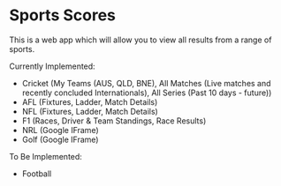 # Sports Scores

This is a web app which will allow you to view all results from a range of sports.

Currently Implemented:

<!-- TODO: Update cricket -->

- Cricket (My Teams (AUS, QLD, BNE), All Matches (Live matches and recently concluded Internationals), All Series (Past 10 days - future))
- AFL (Fixtures, Ladder, Match Details)
- NFL (Fixtures, Ladder, Match Details)
- F1 (Races, Driver & Team Standings, Race Results)
- NRL (Google IFrame)
- Golf (Google IFrame)

To Be Implemented:

- Football
